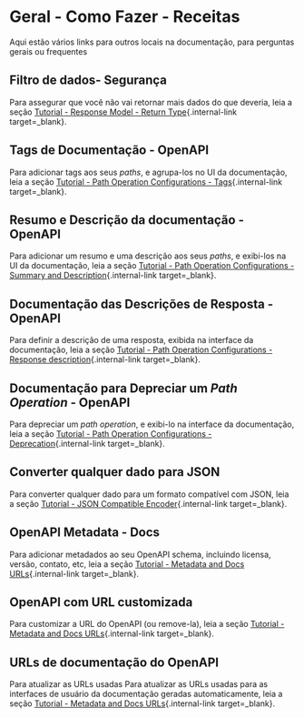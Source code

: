 # Geral - Como Fazer - Receitas

Aqui estão vários links para outros locais na documentação, para perguntas gerais ou frequentes

## Filtro de dados- Segurança

Para assegurar que você não vai retornar mais dados do que deveria, leia a seção [Tutorial - Response Model - Return Type](../tutorial/response-model.md){.internal-link target=_blank}.

## Tags de Documentação - OpenAPI
Para adicionar tags aos seus *paths*, e agrupa-los no UI da documentação, leia a seção [Tutorial - Path Operation Configurations - Tags](../tutorial/path-operation-configuration.md#tags){.internal-link target=_blank}.

## Resumo e Descrição da documentação - OpenAPI

Para adicionar um resumo e uma descrição aos seus *paths*, e exibi-los na UI da documentação, leia a seção [Tutorial - Path Operation Configurations - Summary and Description](../tutorial/path-operation-configuration.md#summary-and-description){.internal-link target=_blank}.

## Documentação das Descrições de Resposta - OpenAPI

Para definir a descrição de uma resposta, exibida na interface da documentação, leia a seção [Tutorial - Path Operation Configurations - Response description](../tutorial/path-operation-configuration.md#response-description){.internal-link target=_blank}.

## Documentação para Depreciar um *Path Operation* - OpenAPI

Para depreciar um *path operation*, e exibi-lo na interface da documentação, leia a seção [Tutorial - Path Operation Configurations - Deprecation](../tutorial/path-operation-configuration.md#deprecate-a-path-operation){.internal-link target=_blank}.

## Converter qualquer dado para JSON


Para converter qualquer dado para um formato compatível com JSON, leia a seção [Tutorial - JSON Compatible Encoder](../tutorial/encoder.md){.internal-link target=_blank}.

## OpenAPI Metadata - Docs

Para adicionar metadados ao seu OpenAPI schema, incluindo  licensa, versão, contato, etc, leia a seção [Tutorial - Metadata and Docs URLs](../tutorial/metadata.md){.internal-link target=_blank}.

## OpenAPI com URL customizada

Para customizar a URL do OpenAPI (ou remove-la), leia a seção [Tutorial - Metadata and Docs URLs](../tutorial/metadata.md#openapi-url){.internal-link target=_blank}.

## URLs de documentação do OpenAPI

Para atualizar as URLs usadas 
Para atualizar as URLs usadas ​​para as interfaces de usuário da documentação geradas automaticamente, leia a seção [Tutorial - Metadata and Docs URLs](../tutorial/metadata.md#docs-urls){.internal-link target=_blank}.
